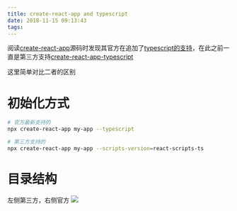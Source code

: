 ```yaml
---
title: create-react-app and typescript
date: 2018-11-15 09:13:43
tags:
---
```


阅读[create-react-app](https://github.com/facebook/create-react-app)源码时发现其官方在追加了[typescript的支持](https://github.com/facebook/create-react-app/commit/b50590f7f42c75ca653fb6f831216c09c34a0f74#diff-f9867c1e09ced1328f2ccdac4afac4a5)，在此之前一直是第三方支持[create-react-app-typescript](https://github.com/wmonk/create-react-app-typescript)

这里简单对比二者的区别

<!-- more -->

# 初始化方式

```bash
# 官方最新支持的
npx create-react-app my-app --typescript
```

```bash
# 第三方支持的
npx create-react-app my-app --scripts-version=react-scripts-ts
```

# 目录结构

左侧第三方，右侧官方
![](目录对比图.png)
